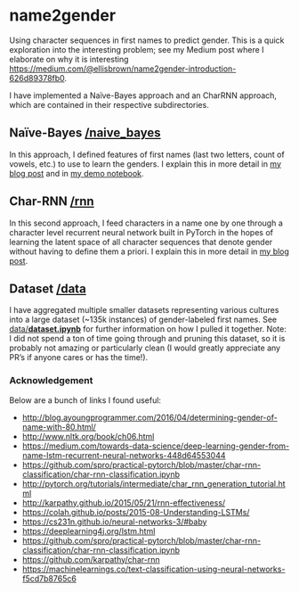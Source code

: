 # name2gender

Using character sequences in first names to predict gender. This is a quick exploration into the interesting problem; see my Medium post where I elaborate on why it is interesting https://medium.com/@ellisbrown/name2gender-introduction-626d89378fb0.

I have implemented a Naïve-Bayes approach and an CharRNN approach, which are contained in their respective subdirectories.

## Naïve-Bayes [/naive_bayes](https://github.com/ellisbrown/name2gender/tree/master/naive_bayes)
In this approach, I defined features of first names (last two letters, count of vowels, etc.) to use to learn the genders. I explain this in more detail in [my blog post](https://medium.com/@ellisbrown/name2gender-introduction-626d89378fb0#9dfc) and in [my demo notebook](https://github.com/ellisbrown/name2gender/blob/master/naive_bayes/demo.ipynb).

## Char-RNN [/rnn](https://github.com/ellisbrown/name2gender/tree/master/rnn)
In this second approach, I feed characters in a name one by one through a character level recurrent neural network built in PyTorch in the hopes of learning the latent space of all character sequences that denote gender without having to define them a priori. I explain this in more detail in [my blog post](https://medium.com/@ellisbrown/name2gender-introduction-626d89378fb0#019f).

## Dataset [/data](https://github.com/ellisbrown/name2gender/tree/master/data)
I have aggregated multiple smaller datasets representing various cultures into a large dataset (~135k instances) of gender-labeled first names. See [data/**dataset.ipynb**](https://github.com/ellisbrown/name2gender/blob/master/data/dataset.ipynb) for further information on how I pulled it together. Note: I did not spend a ton of time going through and pruning this dataset, so it is probably not amazing or particularly clean (I would greatly appreciate any PR’s if anyone cares or has the time!).


### Acknowledgement
Below are a bunch of links I found useful:
* http://blog.ayoungprogrammer.com/2016/04/determining-gender-of-name-with-80.html/
* http://www.nltk.org/book/ch06.html
* https://medium.com/towards-data-science/deep-learning-gender-from-name-lstm-recurrent-neural-networks-448d64553044
* https://github.com/spro/practical-pytorch/blob/master/char-rnn-classification/char-rnn-classification.ipynb
* http://pytorch.org/tutorials/intermediate/char_rnn_generation_tutorial.html
* http://karpathy.github.io/2015/05/21/rnn-effectiveness/
* https://colah.github.io/posts/2015-08-Understanding-LSTMs/
* https://cs231n.github.io/neural-networks-3/#baby
* https://deeplearning4j.org/lstm.html
* https://github.com/spro/practical-pytorch/blob/master/char-rnn-classification/char-rnn-classification.ipynb
* https://github.com/karpathy/char-rnn
* https://machinelearnings.co/text-classification-using-neural-networks-f5cd7b8765c6


